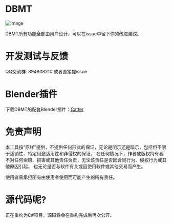 # DBMT
![image](https://github.com/user-attachments/assets/effc5fcb-bab8-4af4-aa28-2b65617c522f)

DBMT所有功能全部由用户设计，可以在issue中留下你的改进建议。

# 开发测试与反馈
QQ交流群: 894808210 或者直接提issue

# Blender插件
下载DBMT的配套Blender插件：[Catter](https://github.com/StarBobis/Catter)

# 免责声明

本工具按“原样”提供，不提供任何形式的保证，无论是明示还是暗示，包括但不限于适销性、特定用途适用性和非侵权的保证。
在任何情况下，作者或版权持有者不对任何索赔、损害或其他责任负责，无论该责任是否因合同行为、侵权行为或其他原因引起，
也无论是否与软件有关或因使用软件或其他交易而产生。

使用者需承担所有由使用者使用而可能产生的所有责任。

# 源代码呢?
正在重构为C#项目，源码将会在重构完成后再次公开。
